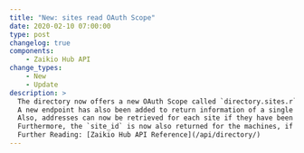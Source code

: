 ```yaml
---
title: "New: sites read OAuth Scope"
date: 2020-02-10 07:00:00
type: post
changelog: true
components:
    - Zaikio Hub API
change_types:
    - New
    - Update
description: >
  The directory now offers a new OAuth Scope called `directory.sites.r` which can only read information from the sites.<br><br>
  A new endpoint has also been added to return information of a single page (`/api/v1/sites/{site_id}`).<br><br>
  Also, addresses can now be retrieved for each site if they have been added.<br><br>
  Furthermore, the `site_id` is now also returned for the machines, if a site has been assigned to the machine.<br><br>
  Further Reading: [Zaikio Hub API Reference](/api/directory/)
---
```

